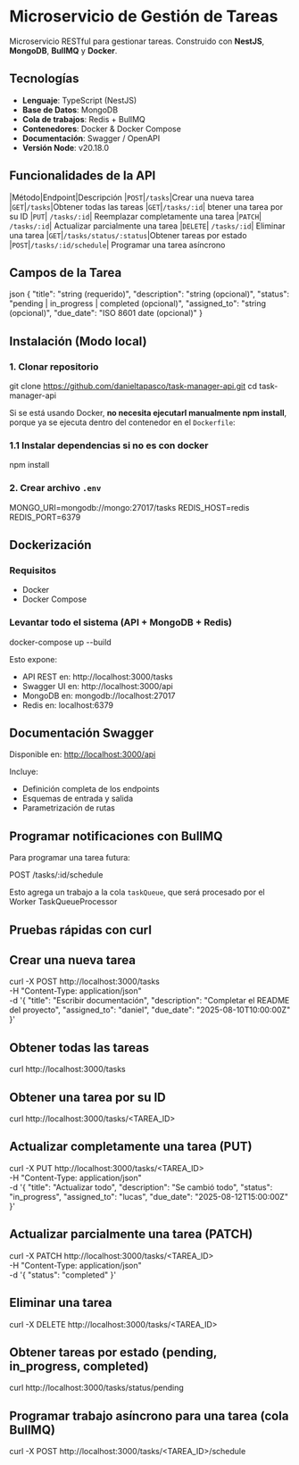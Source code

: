# Microservicio de Gestión de Tareas

Microservicio RESTful para gestionar tareas. Construido con **NestJS**, **MongoDB**, **BullMQ** y **Docker**.

## Tecnologías

- **Lenguaje**: TypeScript (NestJS)
- **Base de Datos**: MongoDB
- **Cola de trabajos**: Redis + BullMQ
- **Contenedores**: Docker & Docker Compose
- **Documentación**: Swagger / OpenAPI
- **Versión Node**: v20.18.0

## Funcionalidades de la API

|Método|Endpoint|Descripción
|`POST`|`/tasks`|Crear una nueva tarea
|`GET`|`/tasks`|Obtener todas las tareas
|`GET`|`/tasks/:id`| btener una tarea por su ID
|`PUT`| `/tasks/:id`| Reemplazar completamente una tarea
|`PATCH`| `/tasks/:id`| Actualizar parcialmente una tarea
|`DELETE`| `/tasks/:id`| Eliminar una tarea
|`GET`|`/tasks/status/:status`|Obtener tareas por estado
|`POST`|`/tasks/:id/schedule`| Programar una tarea asíncrono

## Campos de la Tarea

json
{
"title": "string (requerido)",
"description": "string (opcional)",
"status": "pending | in_progress | completed (opcional)",
"assigned_to": "string (opcional)",
"due_date": "ISO 8601 date (opcional)"
}

## Instalación (Modo local)

### 1. Clonar repositorio

git clone https://github.com/danieltapasco/task-manager-api.git
cd task-manager-api

Si se está usando Docker, **no necesita ejecutarl manualmente npm install**, porque ya se ejecuta dentro del contenedor en el `Dockerfile`:

### 1.1 Instalar dependencias si no es con docker

npm install

### 2. Crear archivo `.env`

MONGO_URI=mongodb://mongo:27017/tasks
REDIS_HOST=redis
REDIS_PORT=6379

## Dockerización

### Requisitos

- Docker
- Docker Compose

### Levantar todo el sistema (API + MongoDB + Redis)

docker-compose up --build

Esto expone:

- API REST en: http://localhost:3000/tasks
- Swagger UI en: http://localhost:3000/api
- MongoDB en: mongodb://localhost:27017
- Redis en: localhost:6379

## Documentación Swagger

Disponible en: [http://localhost:3000/api](http://localhost:3000/api)

Incluye:

- Definición completa de los endpoints
- Esquemas de entrada y salida
- Parametrización de rutas

## Programar notificaciones con BullMQ

Para programar una tarea futura:

POST /tasks/:id/schedule

Esto agrega un trabajo a la cola `taskQueue`, que será procesado por el Worker TaskQueueProcessor

## Pruebas rápidas con curl

## Crear una nueva tarea

curl -X POST http://localhost:3000/tasks \
 -H "Content-Type: application/json" \
 -d '{
"title": "Escribir documentación",
"description": "Completar el README del proyecto",
"assigned_to": "daniel",
"due_date": "2025-08-10T10:00:00Z"
}'

## Obtener todas las tareas

curl http://localhost:3000/tasks

## Obtener una tarea por su ID

curl http://localhost:3000/tasks/<TAREA_ID>

## Actualizar completamente una tarea (PUT)

curl -X PUT http://localhost:3000/tasks/<TAREA_ID> \
 -H "Content-Type: application/json" \
 -d '{
"title": "Actualizar todo",
"description": "Se cambió todo",
"status": "in_progress",
"assigned_to": "lucas",
"due_date": "2025-08-12T15:00:00Z"
}'

## Actualizar parcialmente una tarea (PATCH)

curl -X PATCH http://localhost:3000/tasks/<TAREA_ID> \
 -H "Content-Type: application/json" \
 -d '{ "status": "completed" }'

## Eliminar una tarea

curl -X DELETE http://localhost:3000/tasks/<TAREA_ID>

## Obtener tareas por estado (pending, in_progress, completed)

curl http://localhost:3000/tasks/status/pending

## Programar trabajo asíncrono para una tarea (cola BullMQ)

curl -X POST http://localhost:3000/tasks/<TAREA_ID>/schedule
